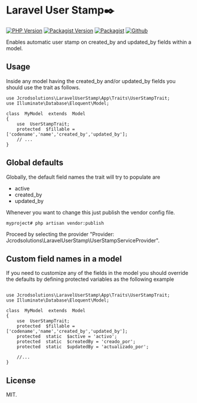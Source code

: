 
# Laravel User Stamp✒️
[![PHP Version](https://img.shields.io/packagist/php-v/jcrodsolutions/laravel-user-stamp.svg)](https://packagist.org/packages/jcrodsolutions/laravel-user-stamp)
[![Packagist Version](https://img.shields.io/packagist/v/jcrodsolutions/laravel-user-stamp.svg)](https://packagist.org/packages/jcrodsolutions/laravel-user-stamp)
[![Packagist](https://img.shields.io/packagist/dt/jcrodsolutions/laravel-user-stamp.svg)](https://packagist.org/packages/jcrodsolutions/laravel-user-stamp)
[![Github](https://img.shields.io/github/license/jcrodsolutions/laravel-user-stamp.svg)](https://packagist.org/packages/jcrodsolutions/laravel-user-stamp)

Enables automatic user stamp on created_by and updated_by fields within a model.

## Usage
Inside any model having the created_by and/or updated_by fields you should use the trait as follows.
```
use Jcrodsolutions\LaravelUserStamp\App\Traits\UserStampTrait;
use Illuminate\Database\Eloquent\Model;

class  MyModel  extends  Model
{
	use  UserStampTrait;
	protected  $fillable = ['codename','name','created_by','updated_by'];
	// ...
}
```
## Global defaults
Globally, the default field names the trait will try to populate are 
* active
* created_by
* updated_by

Whenever you want to change this just publish the vendor config file. 
```
myproject# php artisan vendor:publish
```
Proceed by selecting the provider "Provider: Jcrodsolutions\LaravelUserStamp\UserStampServiceProvider".

## Custom field names in a model
If you need to customize any of the fields in the model you should override the defaults by defining protected variables as the following example
```

use Jcrodsolutions\LaravelUserStamp\App\Traits\UserStampTrait;
use Illuminate\Database\Eloquent\Model;

class  MyModel  extends  Model
{
	use  UserStampTrait;
	protected  $fillable = ['codename','name','created_by','updated_by'];
	protected  static  $active = 'activo';
	protected  static  $createdBy = 'creado_por';
	protected  static  $updatedBy = 'actualizado_por';
	
	//...
}
```
## License
MIT.